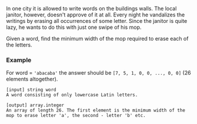 

In one city it is allowed to write words on the buildings walls. The local janitor, however, doesn't approve of it at all. Every night he vandalizes the writings by erasing all occurrences of some letter. Since the janitor is quite lazy, he wants to do this with just one swipe of his mop.

Given a word, find the minimum width of the mop required to erase each of the letters.

### Example

For word = `'abacaba'` the answer should be `[7, 5, 1, 0, 0, ..., 0, 0]` (26 elements altogether).


    [input] string word
    A word consisting of only lowercase Latin letters.

    [output] array.integer
    An array of length 26. The first element is the minimum width of the mop to erase letter 'a', the second - letter 'b' etc.

